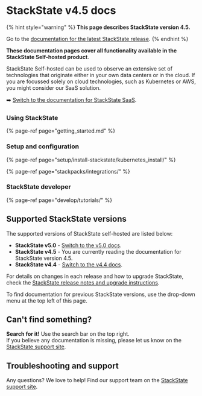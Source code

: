 # StackState v4.5 docs

{% hint style="warning" %}
**This page describes StackState version 4.5.**

Go to the [documentation for the latest StackState release](https://docs.stackstate.com/README).
{% endhint %}

**These documentation pages cover all functionality available in the StackState Self-hosted product**. 

StackState Self-hosted can be used to observe an extensive set of technologies that originate either in your own data centers or in the cloud. If you are focussed solely on cloud technologies, such as Kubernetes or AWS, you might consider our SaaS solution. 

➡️ [Switch to the documentation for StackState SaaS](https://docs.stackstate.com/v/stackstate-saas/).

### Using StackState

{% page-ref page="getting_started.md" %}

### Setup and configuration

{% page-ref page="setup/install-stackstate/kubernetes_install/" %}

{% page-ref page="stackpacks/integrations/" %}

### StackState developer

{% page-ref page="develop/tutorials/" %}

## Supported StackState versions

The supported versions of StackState self-hosted are listed below:

* **StackState v5.0** - [Switch to the v5.0 docs](https://docs.stackstate.com/v/5.0/).
* **StackState v4.5** - You are currently reading the documentation for StackState version 4.5.
* **StackState v4.4** - [Switch to the v4.4 docs](https://docs.stackstate.com/v/4.4/).

For details on changes in each release and how to upgrade StackState, check the [StackState release notes and upgrade instructions](setup/upgrade-stackstate/).

To find documentation for previous StackState versions, use the drop-down menu at the top left of this page.

## Can't find something?

**Search for it!** Use the search bar on the top right.  
If you believe any documentation is missing, please let us know on the [StackState support site](http://support.stackstate.com/).

## Troubleshooting and support

Any questions? We love to help! Find our support team on the [StackState support site](http://support.stackstate.com/).

